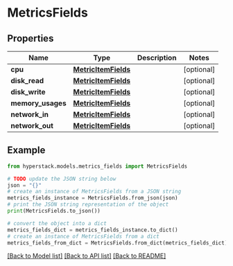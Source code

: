 # MetricsFields


## Properties

Name | Type | Description | Notes
------------ | ------------- | ------------- | -------------
**cpu** | [**MetricItemFields**](MetricItemFields.md) |  | [optional] 
**disk_read** | [**MetricItemFields**](MetricItemFields.md) |  | [optional] 
**disk_write** | [**MetricItemFields**](MetricItemFields.md) |  | [optional] 
**memory_usages** | [**MetricItemFields**](MetricItemFields.md) |  | [optional] 
**network_in** | [**MetricItemFields**](MetricItemFields.md) |  | [optional] 
**network_out** | [**MetricItemFields**](MetricItemFields.md) |  | [optional] 

## Example

```python
from hyperstack.models.metrics_fields import MetricsFields

# TODO update the JSON string below
json = "{}"
# create an instance of MetricsFields from a JSON string
metrics_fields_instance = MetricsFields.from_json(json)
# print the JSON string representation of the object
print(MetricsFields.to_json())

# convert the object into a dict
metrics_fields_dict = metrics_fields_instance.to_dict()
# create an instance of MetricsFields from a dict
metrics_fields_from_dict = MetricsFields.from_dict(metrics_fields_dict)
```
[[Back to Model list]](../README.md#documentation-for-models) [[Back to API list]](../README.md#documentation-for-api-endpoints) [[Back to README]](../README.md)


